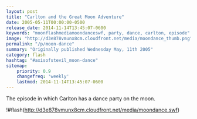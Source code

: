 ```yaml
---
layout: post
title: "Carlton and the Great Moon Adventure"
date: 2005-05-11T00:00:00-0500
release_date: 2014-11-14T13:45:07-0600
keywords: "moonflashmediamoondanceswf, party, dance, carlton, episode"
image: "http://d3e878vmunx8cm.cloudfront.net/media/moondance_thumb.png"
permalink: "/p/moon-dance"
summary: "Originally published Wednesday May, 11th 2005"
category: flash
hashtag: "#axisofstevil_moon-dance"
sitemap:
    priority: 0.9
    changefreq: 'weekly'
    lastmod: 2014-11-14T13:45:07-0600
---
```


The episode in which Carlton has a dance party on the moon.

!#flash(http://d3e878vmunx8cm.cloudfront.net/media/moondance.swf)
